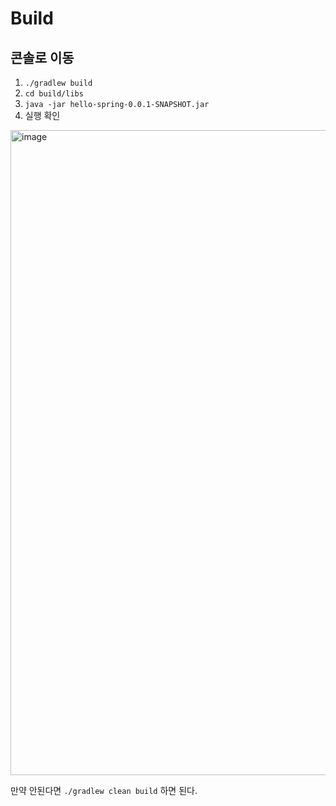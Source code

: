 # Build

## 콘솔로 이동

1. `./gradlew build`
2. `cd build/libs`
3. `java -jar hello-spring-0.0.1-SNAPSHOT.jar`
4. 실행 확인

<img width="1032" alt="image" src="https://github.com/user-attachments/assets/d4efc74f-3f42-48d2-b452-50cd61fcaf03" />

만약 안된다면 `./gradlew clean build` 하면 된다.
